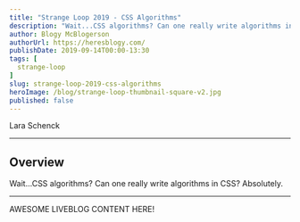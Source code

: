 ```yaml
---
title: "Strange Loop 2019 - CSS Algorithms"
description: "Wait...CSS algorithms? Can one really write algorithms in CSS? Absolutely."
author: Blogy McBlogerson
authorUrl: https://heresblogy.com/
publishDate: 2019-09-14T00:00-13:30
tags: [
  strange-loop
]
slug: strange-loop-2019-css-algorithms
heroImage: /blog/strange-loop-thumbnail-square-v2.jpg
published: false
---
```


<div class="container p-0 liveblog-presenters">
  <div class="row m-0">
      <p class=" mr-12 m-0">
        <span class="liveblog-presenters__name">Lara Schenck</span>
        <a href="https://twitter.com/laras126" target="_blank" title="Twitter"><i class="fa fa-twitter pr-2"></i></a>
        <a href="https://github.com/laras126" target="_blank" title="GitHub"><i class="fa fa-github pr-2"></i></a>
        <a href="https://notlaura.com" target="_blank" title="Speaker's site"><i class="fa fa-globe pr-2"></i></a>
      </p>
  </div>
</div>

---

## Overview

Wait...CSS algorithms? Can one really write algorithms in CSS? Absolutely.

---

AWESOME LIVEBLOG CONTENT HERE!

<!-- Note on images
  Images (e.g. my_image.jpg) should be put in the `website/static/blog/strange-loop-2019` directory, with the path to the image in your post being `/blog/strange-loop-2019/my_image.jpg`. If you'd rather host the images somewhere else for ease of use, that's fine too.

  Please also try to keep your images to a reasonable size by:
    - Using JPEG compression, unless image is mostly solid color 
    - JPEG compression set between 60%-80%
    - Resizing the image to be no wider then 750px
    - If PNG, use a tool like ImageOptim (https://imageoptim.com/mac) to optimize the file size

  I suggest re-sizing and compressing all the images in one batch as a last step.
-->  
